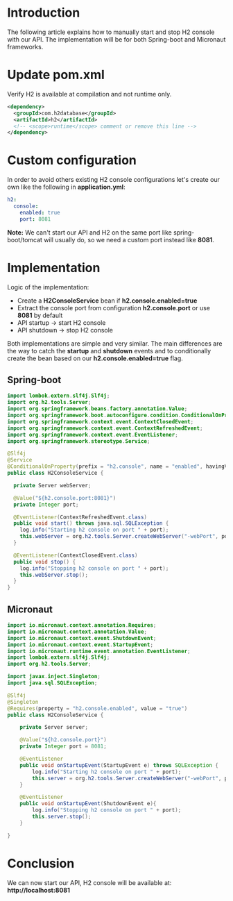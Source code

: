 # Introduction

The following article explains how to manually start and stop H2 console with our API. The implementation will be for both Spring-boot and Micronaut frameworks.

# Update pom.xml

Verify H2 is available at compilation and not runtime only.

```xml
<dependency>
  <groupId>com.h2database</groupId>
  <artifactId>h2</artifactId>
  <!-- <scope>runtime</scope> comment or remove this line -->
</dependency>
```

# Custom configuration

In order to avoid others existing H2 console configurations let's create our own like the following in **application.yml**:

```yml
h2:
  console:
    enabled: true
    port: 8081
```

**Note:** We can't start our API and H2 on the same port like spring-boot/tomcat will usually do, so we need a custom port instead like **8081**.

# Implementation

Logic of the implementation:

- Create a **H2ConsoleService** bean if **h2.console.enabled=true**
- Extract the console port from configuration **h2.console.port** or use **8081** by default
- API startup -> start H2 console
- API shutdown -> stop H2 console

Both implementations are simple and very similar. The main differences are the way to catch the **startup** and **shutdown** events and to conditionally create the bean based on our **h2.console.enabled=true** flag.

## Spring-boot

```java
import lombok.extern.slf4j.Slf4j;
import org.h2.tools.Server;
import org.springframework.beans.factory.annotation.Value;
import org.springframework.boot.autoconfigure.condition.ConditionalOnProperty;
import org.springframework.context.event.ContextClosedEvent;
import org.springframework.context.event.ContextRefreshedEvent;
import org.springframework.context.event.EventListener;
import org.springframework.stereotype.Service;

@Slf4j
@Service
@ConditionalOnProperty(prefix = "h2.console", name = "enabled", havingValue = "true")
public class H2ConsoleService {

  private Server webServer;

  @Value("${h2.console.port:8081}")
  private Integer port;

  @EventListener(ContextRefreshedEvent.class)
  public void start() throws java.sql.SQLException {
    log.info("Starting h2 console on port " + port);
    this.webServer = org.h2.tools.Server.createWebServer("-webPort", port.toString()).start();
  }

  @EventListener(ContextClosedEvent.class)
  public void stop() {
    log.info("Stopping h2 console on port " + port);
    this.webServer.stop();
  }
}
```

## Micronaut

```java
import io.micronaut.context.annotation.Requires;
import io.micronaut.context.annotation.Value;
import io.micronaut.context.event.ShutdownEvent;
import io.micronaut.context.event.StartupEvent;
import io.micronaut.runtime.event.annotation.EventListener;
import lombok.extern.slf4j.Slf4j;
import org.h2.tools.Server;

import javax.inject.Singleton;
import java.sql.SQLException;

@Slf4j
@Singleton
@Requires(property = "h2.console.enabled", value = "true")
public class H2ConsoleService {

    private Server server;

    @Value("${h2.console.port}")
    private Integer port = 8081;

    @EventListener
    public void onStartupEvent(StartupEvent e) throws SQLException {
        log.info("Starting h2 console on port " + port);
        this.server = org.h2.tools.Server.createWebServer("-webPort", port.toString()).start();
    }

    @EventListener
    public void onStartupEvent(ShutdownEvent e){
        log.info("Stopping h2 console on port " + port);
        this.server.stop();
    }

}
```

# Conclusion

We can now start our API, H2 console will be available at: **http://localhost:8081**
